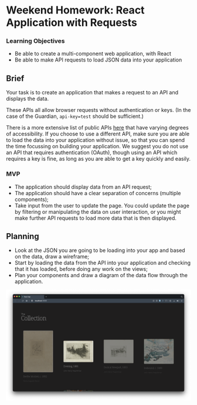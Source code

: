 # Weekend Homework: React Application with Requests

### Learning Objectives

- Be able to create a multi-component web application, with React
- Be able to make API requests to load JSON data into your application

## Brief

Your task is to create an application that makes a request to an API and displays the data.

These APIs all allow browser requests without authentication or keys. (In the case of the Guardian, `api-key=test` should be sufficient.)

There is a more extensive list of public APIs [here](https://github.com/public-apis/public-apis) that have varying degrees of accessibility. If you choose to use a different API, make sure you are able to load the data into your application without issue, so that you can spend the time focussing on building your application. We suggest you do not use an API that requires authentication (OAuth), though using an API which requires a key is fine, as long as you are able to get a key quickly and easily.

### MVP

- The application should display data from an API request;
- The application should have a clear separation of concerns (multiple components);
- Take input from the user to update the page. You could update the page by filtering or manipulating the data on user interaction, or you might make further API requests to load more data that is then displayed.

## Planning

- Look at the JSON you are going to be loading into your app and based on the data, draw a wireframe;
- Start by loading the data from the API into your application and checking that it has loaded, before doing any work on the views;
- Plan your components and draw a diagram of the data flow through the application.

![](https://github.com/ByAnthony/art_institute_chicage_api/blob/main/src/P16.2.png?raw=true)
